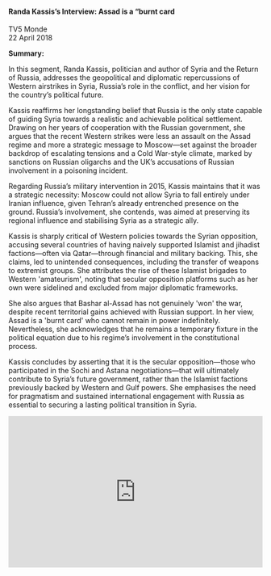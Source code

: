 <h4>Randa Kassis’s Interview: Assad is a “burnt card</h4>

TV5 Monde  
22 April 2018

<b>Summary:</b>

In this segment, Randa Kassis, politician and author of Syria and the Return of Russia, addresses the geopolitical and diplomatic repercussions of Western airstrikes in Syria, Russia’s role in the conflict, and her vision for the country’s political future.

Kassis reaffirms her longstanding belief that Russia is the only state capable of guiding Syria towards a realistic and achievable political settlement. Drawing on her years of cooperation with the Russian government, she argues that the recent Western strikes were less an assault on the Assad regime and more a strategic message to Moscow—set against the broader backdrop of escalating tensions and a Cold War-style climate, marked by sanctions on Russian oligarchs and the UK’s accusations of Russian involvement in a poisoning incident.

Regarding Russia’s military intervention in 2015, Kassis maintains that it was a strategic necessity: Moscow could not allow Syria to fall entirely under Iranian influence, given Tehran’s already entrenched presence on the ground. Russia’s involvement, she contends, was aimed at preserving its regional influence and stabilising Syria as a strategic ally.

Kassis is sharply critical of Western policies towards the Syrian opposition, accusing several countries of having naively supported Islamist and jihadist factions—often via Qatar—through financial and military backing. This, she claims, led to unintended consequences, including the transfer of weapons to extremist groups. She attributes the rise of these Islamist brigades to Western 'amateurism', noting that secular opposition platforms such as her own were sidelined and excluded from major diplomatic frameworks.

She also argues that Bashar al-Assad has not genuinely 'won' the war, despite recent territorial gains achieved with Russian support. In her view, Assad is a 'burnt card' who cannot remain in power indefinitely. Nevertheless, she acknowledges that he remains a temporary fixture in the political equation due to his regime’s involvement in the constitutional process.

Kassis concludes by asserting that it is the secular opposition—those who participated in the Sochi and Astana negotiations—that will ultimately contribute to Syria’s future government, rather than the Islamist factions previously backed by Western and Gulf powers. She emphasises the need for pragmatism and sustained international engagement with Russia as essential to securing a lasting political transition in Syria.

<p></p>
<center>
<div style="display: flex; justify-content: center; position:relative;width: 100%;height: 300px;"><iframe
    src="https://iframe.mediadelivery.net/embed/460223/9040e430-7135-4f29-8a1f-af84d7aeb3f8?autoplay=false&loop=false&muted=false&preload=true&responsive=true"
    loading="lazy" style="border:0;height:100%;width: 520px;"
    allow="accelerometer;gyroscope;autoplay;encrypted-media;picture-in-picture;" allowfullscreen="true"></iframe>
</div>
</center>  
<p></p>
